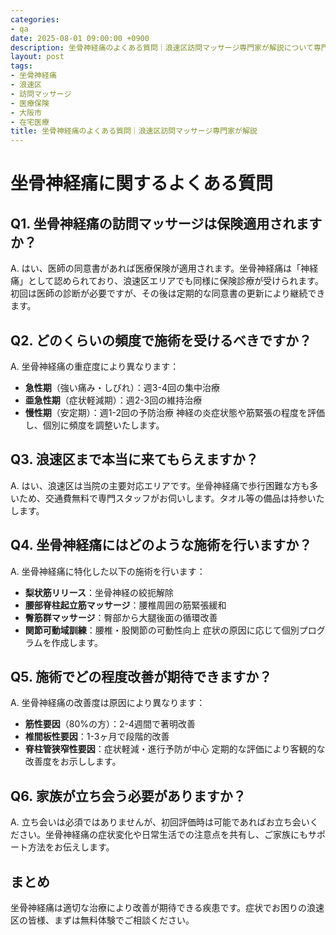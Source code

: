 ```yaml
---
categories:
- qa
date: 2025-08-01 09:00:00 +0900
description: 坐骨神経痛のよくある質問｜浪速区訪問マッサージ専門家が解説について専門家が解説。坐骨神経痛でお困りの浪速区の方へ、医療保険適用の訪問マッサージで症状改善をサポートします。
layout: post
tags:
- 坐骨神経痛
- 浪速区
- 訪問マッサージ
- 医療保険
- 大阪市
- 在宅医療
title: 坐骨神経痛のよくある質問｜浪速区訪問マッサージ専門家が解説
---
```



# 坐骨神経痛に関するよくある質問

## Q1. 坐骨神経痛の訪問マッサージは保険適用されますか？
A. はい、医師の同意書があれば医療保険が適用されます。坐骨神経痛は「神経痛」として認められており、浪速区エリアでも同様に保険診療が受けられます。初回は医師の診断が必要ですが、その後は定期的な同意書の更新により継続できます。

## Q2. どのくらいの頻度で施術を受けるべきですか？
A. 坐骨神経痛の重症度により異なります：
- **急性期**（強い痛み・しびれ）：週3-4回の集中治療
- **亜急性期**（症状軽減期）：週2-3回の維持治療
- **慢性期**（安定期）：週1-2回の予防治療
神経の炎症状態や筋緊張の程度を評価し、個別に頻度を調整いたします。

## Q3. 浪速区まで本当に来てもらえますか？
A. はい、浪速区は当院の主要対応エリアです。坐骨神経痛で歩行困難な方も多いため、交通費無料で専門スタッフがお伺いします。タオル等の備品は持参いたします。

## Q4. 坐骨神経痛にはどのような施術を行いますか？
A. 坐骨神経痛に特化した以下の施術を行います：
- **梨状筋リリース**：坐骨神経の絞扼解除
- **腰部脊柱起立筋マッサージ**：腰椎周囲の筋緊張緩和
- **臀筋群マッサージ**：臀部から大腿後面の循環改善
- **関節可動域訓練**：腰椎・股関節の可動性向上
症状の原因に応じて個別プログラムを作成します。

## Q5. 施術でどの程度改善が期待できますか？
A. 坐骨神経痛の改善度は原因により異なります：
- **筋性要因**（80%の方）：2-4週間で著明改善
- **椎間板性要因**：1-3ヶ月で段階的改善
- **脊柱管狭窄性要因**：症状軽減・進行予防が中心
定期的な評価により客観的な改善度をお示しします。

## Q6. 家族が立ち会う必要がありますか？
A. 立ち会いは必須ではありませんが、初回評価時は可能であればお立ち会いください。坐骨神経痛の症状変化や日常生活での注意点を共有し、ご家族にもサポート方法をお伝えします。

## まとめ
坐骨神経痛は適切な治療により改善が期待できる疾患です。症状でお困りの浪速区の皆様、まずは無料体験でご相談ください。


